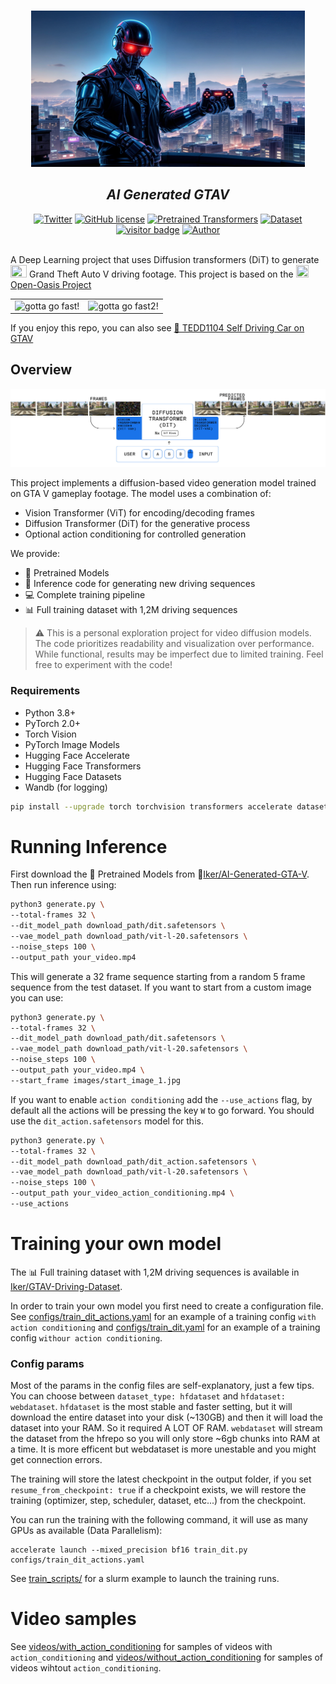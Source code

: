 <p align="center">
    <br>
    <img src="images/banner.png" style="height: 250px;">
    <h2 align="center"><i>AI Generated GTAV</i></h2>



<p align="center">
    <a href="https://twitter.com/intent/tweet?text=&url=https%3A%2F%2Fgithub.com%2Fikergarcia1996%2FAI-Generated-GTAV"><img alt="Twitter" src="https://img.shields.io/twitter/url?style=social&url=https%3A%2F%2Fgithub.com%2Fikergarcia1996%2FAI-Generated-GTAV"></a>
    <a href="https://github.com/ikergarcia1996/AI-Generated-GTAV/blob/main/LICENSE"><img alt="GitHub license" src="https://img.shields.io/github/license/ikergarcia1996/AI-Generated-GTAV"></a>
    <a href="https://huggingface.co/Iker/AI-Generated-GTA-V"><img alt="Pretrained Transformers" src="https://img.shields.io/badge/-%F0%9F%A4%97Pretrained Models%20-grey"></a>
    <a href="https://huggingface.co/datasets/Iker/GTAV-Driving-Dataset"><img alt="Dataset" src="https://img.shields.io/badge/-%F0%9F%A4%97Dataset%20-grey"></a>
    <a href="https://visitor-badge.laobi.icu/badge?page_id=ikergarcia1996.aigtav"><img src="https://visitor-badge.laobi.icu/badge?page_id=ikergarcia1996.aigtav" alt="visitor badge"/></a>
    <a href="https://ikergarcia1996.github.io/Iker-Garcia-Ferrero/"><img alt="Author" src="https://img.shields.io/badge/Author-Iker García Ferrero-ff69b4"></a>
    <br>
     <br>
</p>



A Deep Learning project that uses Diffusion transformers (DiT) to generate <img src="https://upload.wikimedia.org/wikipedia/de/7/74/GTA5-logo-o.svg" width="26" height="20"/> Grand Theft Auto V driving footage.
This project is based on the  <img src="https://upload.wikimedia.org/wikipedia/commons/9/91/Logo_Minecraft.png" width="20" height="20" />[Open-Oasis Project](https://github.com/etched-ai/open-oasis)

<table>
<tr>
<td> <img src="images/Sample1.gif" alt="gotta go fast!"/> </td>
<td> <img src="images/Sample2.gif" alt="gotta go fast2!"/> </td>
</tr>
</table>


If you enjoy this repo, you can also see [🤖 TEDD1104 Self Driving Car on GTAV](https://github.com/ikergarcia1996/Self-Driving-Car-in-Video-Games)


## Overview

![image](images/arch.jpeg)

This project implements a diffusion-based video generation model trained on GTA V gameplay footage. The model uses a combination of:
- Vision Transformer (ViT) for encoding/decoding frames
- Diffusion Transformer (DiT) for the generative process
- Optional action conditioning for controlled generation

We provide:
- 🤖 Pretrained Models
- 🚀 Inference code for generating new driving sequences
- 💻 Complete training pipeline
- 📊 Full training dataset with 1,2M driving sequences


> ⚠️ This is a personal exploration project for video diffusion models. The code prioritizes readability and visualization over performance. While functional, results may be imperfect due to limited training. Feel free to experiment with the code!


### Requirements

- Python 3.8+
- PyTorch 2.0+ 
- Torch Vision 
- PyTorch Image Models
- Hugging Face Accelerate
- Hugging Face Transformers
- Hugging Face Datasets
- Wandb (for logging)

```bash
pip install --upgrade torch torchvision transformers accelerate datasets einops wandb webdataset matplotlib timm 
```


# Running Inference

First download the 🤖 Pretrained Models from 🤗[Iker/AI-Generated-GTA-V](https://huggingface.co/Iker/AI-Generated-GTA-V). 
Then run inference using:

```bash
python3 generate.py \
--total-frames 32 \
--dit_model_path download_path/dit.safetensors \
--vae_model_path download_path/vit-l-20.safetensors \
--noise_steps 100 \
--output_path your_video.mp4
```

This will generate a 32 frame sequence starting from a random 5 frame sequence from the test dataset. If you want to start from a custom image you can use:


```bash
python3 generate.py \
--total-frames 32 \
--dit_model_path download_path/dit.safetensors \
--vae_model_path download_path/vit-l-20.safetensors \
--noise_steps 100 \
--output_path your_video.mp4 \
--start_frame images/start_image_1.jpg
```

If you want to enable `action conditioning` add the `--use_actions` flag, by default all the actions will be pressing the key `W` to go forward. You should use the `dit_action.safetensors` model for this. 
```bash
python3 generate.py \
--total-frames 32 \
--dit_model_path download_path/dit_action.safetensors \
--vae_model_path download_path/vit-l-20.safetensors \
--noise_steps 100 \
--output_path your_video_action_conditioning.mp4 \
--use_actions
```

# Training your own model

The 📊 Full training dataset with 1,2M driving sequences is available in [Iker/GTAV-Driving-Dataset](https://huggingface.co/datasets/Iker/GTAV-Driving-Dataset). 

In order to train your own model you first need to create a configuration file. See [configs/train_dit_actions.yaml](configs/train_dit_actions.yaml) for an example of a training config `with action conditioning` and [configs/train_dit.yaml](configs/train_dit_actions.yaml) for an example of a training config `withour action conditioning`. 

### Config params

Most of the params in the config files are self-explanatory, just a few tips. You can choose between `dataset_type: hfdataset` and `hfdataset: webdataset`. `hfdataset` is the most stable and faster setting, but it will download the entire dataset into your disk (~130GB) and then it will load the dataset into your RAM. So it required A LOT OF RAM. `webdataset` will stream the dataset from the hfrepo so you will only store ~6gb chunks into RAM at a time. It is more efficent but webdataset is more unestable and you might get connection errors. 

The training will store the latest checkpoint in the output folder, if you set `resume_from_checkpoint: true` if a checkpoint exists, we will restore the training (optimizer, step, scheduler, dataset, etc...) from the checkpoint. 

You can run the training with the following command, it will use as many GPUs as available (Data Parallelism):
```
accelerate launch --mixed_precision bf16 train_dit.py configs/train_dit_actions.yaml
``` 

See [train_scripts/](train_scripts/) for a slurm example to launch the training runs.

# Video samples

See [videos/with_action_conditioning](videos/with_action_conditioning) for samples of videos with `action_conditioning` and [videos/without_action_conditioning](videos/without_action_conditioning) for samples of videos wihtout `action_conditioning`. 

